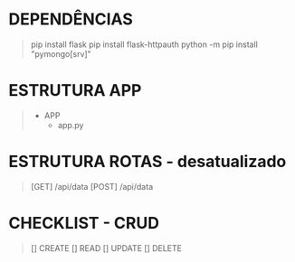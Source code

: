 # DEPENDÊNCIAS
> pip install flask
> pip install flask-httpauth
> python -m pip install "pymongo[srv]"

# ESTRUTURA APP
> - APP
>   - app.py

# ESTRUTURA ROTAS - desatualizado
> [GET] /api/data
> [POST] /api/data

# CHECKLIST - CRUD
> [] CREATE
> [] READ
> [] UPDATE
> [] DELETE